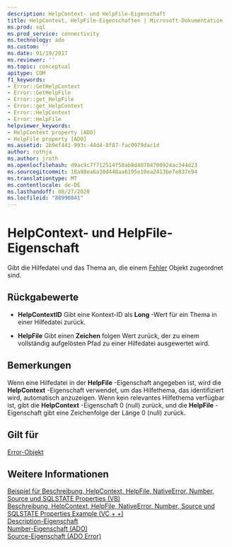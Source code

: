 ```yaml
---
description: HelpContext- und HelpFile-Eigenschaft
title: HelpContext, HelpFile-Eigenschaften | Microsoft-Dokumentation
ms.prod: sql
ms.prod_service: connectivity
ms.technology: ado
ms.custom: ''
ms.date: 01/19/2017
ms.reviewer: ''
ms.topic: conceptual
apitype: COM
f1_keywords:
- Error::GetHelpContext
- Error::GetHelpFile
- Error::get_HelpFile
- Error::get_HelpContext
- Error::HelpContext
- Error::HelpFile
helpviewer_keywords:
- HelpContext property [ADO]
- HelpFile property [ADO]
ms.assetid: 2b9ef441-993c-44d4-8f87-fac0979dac1d
author: rothja
ms.author: jroth
ms.openlocfilehash: d9ac9c7f712514f50ab8d40704700924ac344d23
ms.sourcegitcommit: 18a98ea6a30d448aa6195e10ea2413be7e837e94
ms.translationtype: MT
ms.contentlocale: de-DE
ms.lasthandoff: 08/27/2020
ms.locfileid: "88990841"
---
```

# <a name="helpcontext-helpfile-properties"></a>HelpContext- und HelpFile-Eigenschaft
Gibt die Hilfedatei und das Thema an, die einem [Fehler](./error-object.md) Objekt zugeordnet sind.  
  
## <a name="return-values"></a>Rückgabewerte  
  
-   **HelpContextID** Gibt eine Kontext-ID als **Long** -Wert für ein Thema in einer Hilfedatei zurück.  
  
-   **HelpFile** Gibt einen **Zeichen** folgen Wert zurück, der zu einem vollständig aufgelösten Pfad zu einer Hilfedatei ausgewertet wird.  
  
## <a name="remarks"></a>Bemerkungen  
 Wenn eine Hilfedatei in der **HelpFile** -Eigenschaft angegeben ist, wird die **HelpContext** -Eigenschaft verwendet, um das Hilfethema, das identifiziert wird, automatisch anzuzeigen. Wenn kein relevantes Hilfethema verfügbar ist, gibt die **HelpContext** -Eigenschaft 0 (null) zurück, und die **HelpFile** -Eigenschaft gibt eine Zeichenfolge der Länge 0 (null) zurück.  
  
## <a name="applies-to"></a>Gilt für  
 [Error-Objekt](./error-object.md)  
  
## <a name="see-also"></a>Weitere Informationen  
 [Beispiel für Beschreibung, HelpContext, HelpFile, NativeError, Number, Source und SQLSTATE Properties (VB)](./description-helpcontext-helpfile-nativeerror-number-source-example-vb.md)   
 [Beschreibung, HelpContext, HelpFile, NativeError, Number, Source und SQLSTATE Properties Example (VC + +)](./description-helpcontext-helpfile-nativeerror-number-source-example-vc.md)   
 [Description-Eigenschaft](./description-property.md)   
 [Number-Eigenschaft (ADO)](./number-property-ado.md)   
 [Source-Eigenschaft (ADO Error)](./source-property-ado-error.md)